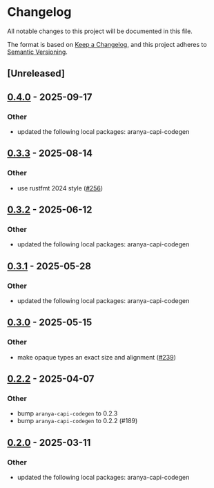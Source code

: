 # Changelog

All notable changes to this project will be documented in this file.

The format is based on [Keep a Changelog](https://keepachangelog.com/en/1.0.0/),
and this project adheres to [Semantic Versioning](https://semver.org/spec/v2.0.0.html).

## [Unreleased]

## [0.4.0](https://github.com/aranya-project/aranya-core/compare/aranya-capi-macro-v0.3.3...aranya-capi-macro-v0.4.0) - 2025-09-17

### Other

- updated the following local packages: aranya-capi-codegen

## [0.3.3](https://github.com/aranya-project/aranya-core/compare/aranya-capi-macro-v0.3.2...aranya-capi-macro-v0.3.3) - 2025-08-14

### Other

- use rustfmt 2024 style ([#256](https://github.com/aranya-project/aranya-core/pull/256))

## [0.3.2](https://github.com/aranya-project/aranya-core/compare/aranya-capi-macro-v0.3.1...aranya-capi-macro-v0.3.2) - 2025-06-12

### Other

- updated the following local packages: aranya-capi-codegen

## [0.3.1](https://github.com/aranya-project/aranya-core/compare/aranya-capi-macro-v0.3.0...aranya-capi-macro-v0.3.1) - 2025-05-28

### Other

- updated the following local packages: aranya-capi-codegen

## [0.3.0](https://github.com/aranya-project/aranya-core/compare/aranya-capi-macro-v0.2.2...aranya-capi-macro-v0.3.0) - 2025-05-15

### Other

- make opaque types an exact size and alignment ([#239](https://github.com/aranya-project/aranya-core/pull/239))

## [0.2.2](https://github.com/aranya-project/aranya-core/compare/aranya-capi-macro-v0.2.1...aranya-capi-macro-v0.2.2) - 2025-04-07

### Other

- bump `aranya-capi-codegen` to 0.2.3
- bump `aranya-capi-codegen` to 0.2.2 (#189)

## [0.2.0](https://github.com/aranya-project/aranya-core/compare/aranya-capi-macro-v0.1.0...aranya-capi-macro-v0.2.0) - 2025-03-11

### Other

- updated the following local packages: aranya-capi-codegen
